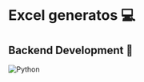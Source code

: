# Excel generatos 💻

## Backend Development 🌚 
 ![Python](https://img.shields.io/badge/python-3670A0?style=for-the-badge&logo=python&logoColor=ffdd54) 
 